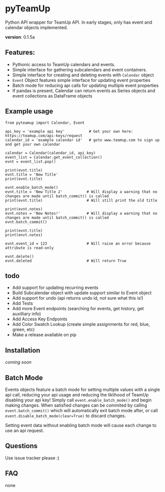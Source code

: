 # pyTeamUp
Python API wrapper for TeamUp API. In early stages, only has event and calendar objects implemented. 

**version**: 0.1.5a

## Features:
 * Pythonic access to TeamUp calendars and events.
 * Simple interface for gathering subcalendars and event containers. 
 * Simple interface for creating and deleting events with `Calendar` object
 * `Event` Object features simple interface for updating event properties 
 * Batch mode for reducing api calls for updating multiple event properties
 * If pandas is present, Calendar can return events as Series objects and event collections as DataFrame objects
 
## Example usage
    from pyteamup import Calendar, Event
    
    api_key = 'example api key'           # Get your own here: https://teamup.com/api-keys/request
    calendar_id = 'example calendar id'   # goto www.teamup.com to sign up and get your own calendar
    
    calendar = Calendar(calendar_id, api_key)
    event_list = Calendar.get_event_collection()
    evnt = event_list.pop()
    
    print(evnt.title)
    evnt.title = 'New Title'
    print(evnt.title)
    
    evnt.enable_batch_mode()
    evnt.title = 'New Title 2'           # Will display a warning that no changes are made until batch_commit() is called
    print(evnt.title)                    # Will still print the old title
    
    print(evnt.notes)
    evnt.notes = 'New Notes!'            # Will display a warning that no changes are made until batch_commit() is called
    evnt.batch_commit()
    
    print(evnt.title)
    print(envt.notes)
    
    evnt.event_id = 123                  # Will raise an error because attribute is read-only
       
    evnt.delete()
    evnt.deleted                         # Will return True
    
## todo
 * Add support for updating recurring events
 * Build Subcalendar object with update support similar to Event object
 * Add support for undo (api returns undo id, not sure what this is!)
 * Add Tests
 * Add more Event endpoints (searching for events, get history, get auxilliary info)
 * Add Access Key Endpoints
 * Add Color Swatch Lookup (create simple assignments for red, blue, green, etc)
 * Make a release available on pip

## Installation
*coming soon*

## Batch Mode
Events objects feature a batch mode for setting multiple values with a single api call, reducing your api usage and reducing the liklihood of TeamUp disabling your api key! Simply call `event.enable_batch_mode()` and begin making changes. When satisfied changes can be commited by calling `event.batch_commit()` which will automatically exit batch mode after, or call `event.disable_batch_mode(clear=True)` to discard changes. 

Setting event data without enabling batch mode will cause each change to use an api request. 

## Questions
Use issue tracker please :)

## FAQ
none
